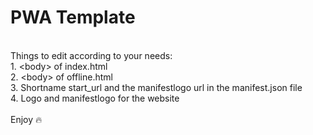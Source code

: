 # PWA Template
<br>
Things to edit according to your needs: <br>
1. &lt;body&gt; of index.html <br>
2. &lt;body&gt; of offline.html <br>
3. Shortname start_url and the manifestlogo url in the manifest.json file <br>
4. Logo and manifestlogo for the website <br>
<br>
Enjoy 🔥

